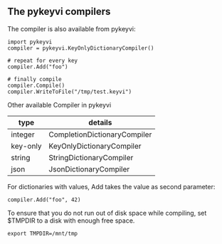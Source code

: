 ## The pykeyvi compilers

The compiler is also available from pykeyvi:

    import pykeyvi
    compiler = pykeyvi.KeyOnlyDictionaryCompiler()

    # repeat for every key
    compiler.Add("foo")
    
    # finally compile
    compiler.Compile()
    compiler.WriteToFile("/tmp/test.keyvi")

Other available Compiler in pykeyvi

type              | details
----------------- | --------------------------------------------------------------------------------------------- 
integer           | CompletionDictionaryCompiler
key-only          | KeyOnlyDictionaryCompiler
string            | StringDictionaryCompiler
json              | JsonDictionaryCompiler

For dictionaries with values, Add takes the value as second parameter:

    compiler.Add("foo", 42)
    
To ensure that you do not run out of disk space while compiling, set $TMPDIR to a disk with enough free space.
    
    export TMPDIR=/mnt/tmp

